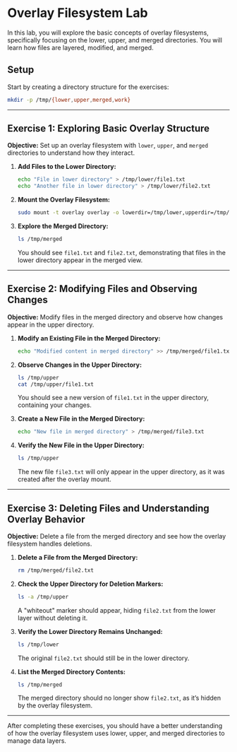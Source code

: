 
# Overlay Filesystem Lab

In this lab, you will explore the basic concepts of overlay filesystems, specifically focusing on the lower, upper, and merged directories. You will learn how files are layered, modified, and merged.

## Setup
Start by creating a directory structure for the exercises:
```bash
mkdir -p /tmp/{lower,upper,merged,work}
```

---

## Exercise 1: Exploring Basic Overlay Structure

**Objective:** Set up an overlay filesystem with `lower`, `upper`, and `merged` directories to understand how they interact.

1. **Add Files to the Lower Directory:**
   ```bash
   echo "File in lower directory" > /tmp/lower/file1.txt
   echo "Another file in lower directory" > /tmp/lower/file2.txt
   ```

2. **Mount the Overlay Filesystem:**
   ```bash
   sudo mount -t overlay overlay -o lowerdir=/tmp/lower,upperdir=/tmp/upper,workdir=/tmp/work /tmp/merged
   ```

3. **Explore the Merged Directory:**
   ```bash
   ls /tmp/merged
   ```
   You should see `file1.txt` and `file2.txt`, demonstrating that files in the lower directory appear in the merged view.

---

## Exercise 2: Modifying Files and Observing Changes

**Objective:** Modify files in the merged directory and observe how changes appear in the upper directory.

1. **Modify an Existing File in the Merged Directory:**
   ```bash
   echo "Modified content in merged directory" >> /tmp/merged/file1.txt
   ```

2. **Observe Changes in the Upper Directory:**
   ```bash
   ls /tmp/upper
   cat /tmp/upper/file1.txt
   ```
   You should see a new version of `file1.txt` in the upper directory, containing your changes.

3. **Create a New File in the Merged Directory:**
   ```bash
   echo "New file in merged directory" > /tmp/merged/file3.txt
   ```

4. **Verify the New File in the Upper Directory:**
   ```bash
   ls /tmp/upper
   ```
   The new file `file3.txt` will only appear in the upper directory, as it was created after the overlay mount.

---

## Exercise 3: Deleting Files and Understanding Overlay Behavior

**Objective:** Delete a file from the merged directory and see how the overlay filesystem handles deletions.

1. **Delete a File from the Merged Directory:**
   ```bash
   rm /tmp/merged/file2.txt
   ```

2. **Check the Upper Directory for Deletion Markers:**
   ```bash
   ls -a /tmp/upper
   ```
   A "whiteout" marker should appear, hiding `file2.txt` from the lower layer without deleting it.

3. **Verify the Lower Directory Remains Unchanged:**
   ```bash
   ls /tmp/lower
   ```
   The original `file2.txt` should still be in the lower directory.

4. **List the Merged Directory Contents:**
   ```bash
   ls /tmp/merged
   ```
   The merged directory should no longer show `file2.txt`, as it’s hidden by the overlay filesystem.

---

After completing these exercises, you should have a better understanding of how the overlay filesystem uses lower, upper, and merged directories to manage data layers.
